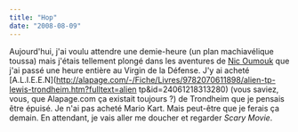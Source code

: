 ```yaml
---
title: "Hop"
date: "2008-08-09"
---
```


Aujourd'hui, j'ai voulu attendre une demie-heure (un plan machiavélique toussa) mais j'étais tellement plongé dans les aventures de [Nic Oumouk](http://www.amazon.fr/Nic-Oumouk-2-France-peur/dp/2205059971) que j'ai passé une heure entière au Virgin de la Défense. J'y ai acheté [A.L.I.E.E.N](http://alapage.com/-/Fiche/Livres/9782070611898/alien-tp-lewis-trondheim.htm?fulltext=alien tp&id=24061218313280) (vous saviez, vous, que Alapage.com ça existait toujours ?) de Trondheim que je pensais être épuisé. Je n'ai pas acheté Mario Kart. Mais peut-être que je ferais ça demain. En attendant, je vais aller me doucher et regarder _Scary Movie_.
